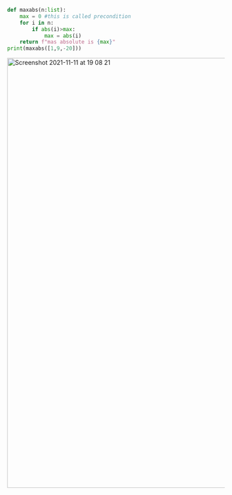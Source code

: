 ```py
def maxabs(n:list):
    max = 0 #this is called precondition
    for i in n:
        if abs(i)>max:
            max = abs(i)
    return f"mas absolute is {max}"
print(maxabs([1,9,-20]))
```
<img width="995" alt="Screenshot 2021-11-11 at 19 08 21" src="https://user-images.githubusercontent.com/89366347/141279524-83e69e82-2366-43f6-bbac-84d9e669deeb.png">
